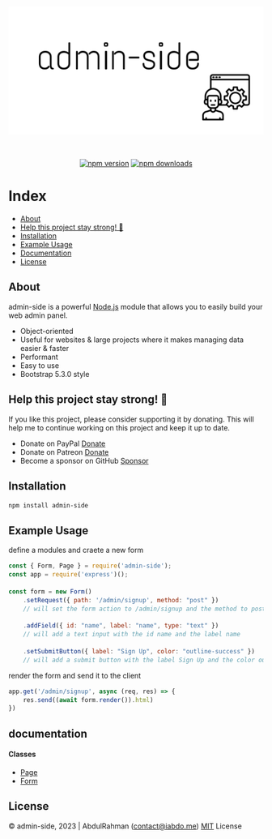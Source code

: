 	
<div align="center">
    <br />
    <p>
        <a href="https://github.com/abdooo9/admin-side"><img src="./docs/imgs/banner.png" width="546" alt="admin-side" /></a>
    </p>
    <br />
    <p>
        <a href="https://www.npmjs.com/package/admin-side"><img src="https://img.shields.io/npm/v/admin-side.svg?maxAge=3600" alt="npm version" /></a>
        <a href="https://www.npmjs.com/package/admin-side"><img src="https://img.shields.io/npm/dt/admin-side.svg?maxAge=3600" alt="npm downloads" /></a>
</div>

# Index
- [About](#about)
- [Help this project stay strong! &#128170;](#help-this-project-stay-strong-)
- [Installation](#installation)
- [Example Usage](#example-usage)
- [Documentation](#documentation)
- [License](#license)

## About
admin-side is a powerful [Node.js](https://nodejs.org) module that allows you to easily build your web admin panel.
- Object-oriented
- Useful for websites & large projects where it makes managing data easier & faster
- Performant
- Easy to use
- Bootstrap 5.3.0 style

## Help this project stay strong! &#128170;
If you like this project, please consider supporting it by donating. This will help me to continue working on this project and keep it up to date.

- Donate on PayPal [Donate](https://www.paypal.me/abd0009)
- Donate on Patreon [Donate](https://www.patreon.com/abdo9)
- Become a sponsor on GitHub [Sponsor](https://github.com/sponsors/abdooo9)

## Installation
```sh-session
npm install admin-side
```

## Example Usage

define a modules and craete a new form
```js
const { Form, Page } = require('admin-side');
const app = require('express')();

const form = new Form()
    .setRequest({ path: '/admin/signup', method: "post" })
    // will set the form action to /admin/signup and the method to post

    .addField({ id: "name", label: "name", type: "text" })
    // will add a text input with the id name and the label name
    
    .setSubmitButton({ label: "Sign Up", color: "outline-success" })
    // will add a submit button with the label Sign Up and the color outline-success
```

render the form and send it to the client
```js
app.get('/admin/signup', async (req, res) => {
    res.send((await form.render()).html)
})
```

## documentation
#### Classes
- [Page](./docs/classes/page.md)
- [Form](./docs/classes/form.md)

## License
© admin-side, 2023 | AbdulRahman (contact@iabdo.me)
[MIT](./LICENSE) License